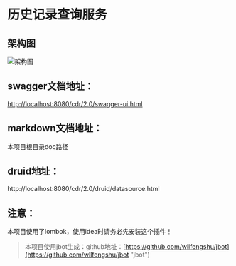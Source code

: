 # 历史记录查询服务

## 架构图


![架构图](img/CDR架构图.png)


## swagger文档地址：
  [http://localhost:8080/cdr/2.0/swagger-ui.html](http://localhost:8080/cdr/2.0/swagger-ui.html "http://localhost:8080/cdr/2.0/swagger-ui.html")


## markdown文档地址：
  本项目根目录doc路径


## druid地址：
   http://localhost:8080/cdr/2.0/druid/datasource.html


## 注意：
   本项目使用了lombok，使用idea时请务必先安装这个插件！




> 本项目使用jbot生成：github地址：[https://github.com/wllfengshu/jbot](https://github.com/wllfengshu/jbot "jbot")